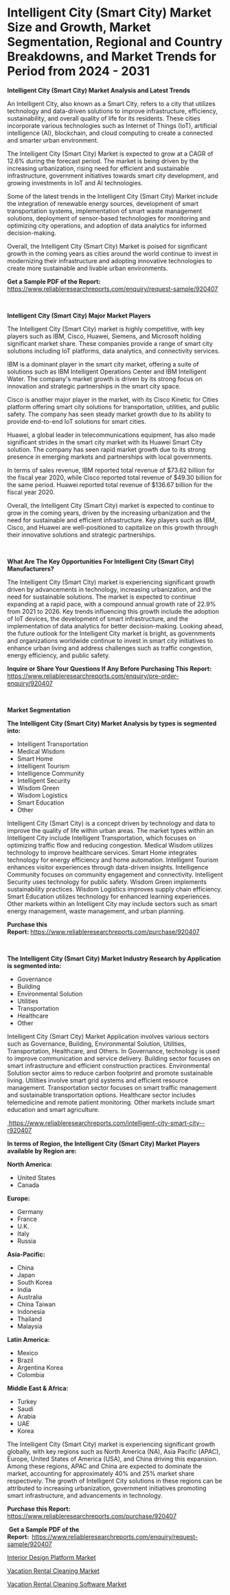 <p><h1>Intelligent City (Smart City) Market Size and Growth, Market Segmentation, Regional and Country Breakdowns, and Market Trends for Period from 2024 -  2031</h1></p><p><strong>Intelligent City (Smart City) Market Analysis and Latest Trends</strong></p>
<p><p>An Intelligent City, also known as a Smart City, refers to a city that utilizes technology and data-driven solutions to improve infrastructure, efficiency, sustainability, and overall quality of life for its residents. These cities incorporate various technologies such as Internet of Things (IoT), artificial intelligence (AI), blockchain, and cloud computing to create a connected and smarter urban environment.</p><p>The Intelligent City (Smart City) Market is expected to grow at a CAGR of 12.6% during the forecast period. The market is being driven by the increasing urbanization, rising need for efficient and sustainable infrastructure, government initiatives towards smart city development, and growing investments in IoT and AI technologies.</p><p>Some of the latest trends in the Intelligent City (Smart City) Market include the integration of renewable energy sources, development of smart transportation systems, implementation of smart waste management solutions, deployment of sensor-based technologies for monitoring and optimizing city operations, and adoption of data analytics for informed decision-making.</p><p>Overall, the Intelligent City (Smart City) Market is poised for significant growth in the coming years as cities around the world continue to invest in modernizing their infrastructure and adopting innovative technologies to create more sustainable and livable urban environments.</p></p>
<p><strong>Get a Sample PDF of the Report:&nbsp;</strong> <a href="https://www.reliableresearchreports.com/enquiry/request-sample/920407">https://www.reliableresearchreports.com/enquiry/request-sample/920407</a></p>
<p>&nbsp;</p>
<p><strong>Intelligent City (Smart City) Major Market Players</strong></p>
<p><p>The Intelligent City (Smart City) market is highly competitive, with key players such as IBM, Cisco, Huawei, Siemens, and Microsoft holding significant market share. These companies provide a range of smart city solutions including IoT platforms, data analytics, and connectivity services. </p><p>IBM is a dominant player in the smart city market, offering a suite of solutions such as IBM Intelligent Operations Center and IBM Intelligent Water. The company's market growth is driven by its strong focus on innovation and strategic partnerships in the smart city space. </p><p>Cisco is another major player in the market, with its Cisco Kinetic for Cities platform offering smart city solutions for transportation, utilities, and public safety. The company has seen steady market growth due to its ability to provide end-to-end IoT solutions for smart cities. </p><p>Huawei, a global leader in telecommunications equipment, has also made significant strides in the smart city market with its Huawei Smart City solution. The company has seen rapid market growth due to its strong presence in emerging markets and partnerships with local governments. </p><p>In terms of sales revenue, IBM reported total revenue of $73.62 billion for the fiscal year 2020, while Cisco reported total revenue of $49.30 billion for the same period. Huawei reported total revenue of $136.67 billion for the fiscal year 2020. </p><p>Overall, the Intelligent City (Smart City) market is expected to continue to grow in the coming years, driven by the increasing urbanization and the need for sustainable and efficient infrastructure. Key players such as IBM, Cisco, and Huawei are well-positioned to capitalize on this growth through their innovative solutions and strategic partnerships.</p></p>
<p>&nbsp;</p>
<p><strong>What Are The Key Opportunities For Intelligent City (Smart City) Manufacturers?</strong></p>
<p><p>The Intelligent City (Smart City) market is experiencing significant growth driven by advancements in technology, increasing urbanization, and the need for sustainable solutions. The market is expected to continue expanding at a rapid pace, with a compound annual growth rate of 22.9% from 2021 to 2026. Key trends influencing this growth include the adoption of IoT devices, the development of smart infrastructure, and the implementation of data analytics for better decision-making. Looking ahead, the future outlook for the Intelligent City market is bright, as governments and organizations worldwide continue to invest in smart city initiatives to enhance urban living and address challenges such as traffic congestion, energy efficiency, and public safety.</p></p>
<p><strong>Inquire or Share Your Questions If Any Before Purchasing This Report:</strong> <a href="https://www.reliableresearchreports.com/enquiry/pre-order-enquiry/920407">https://www.reliableresearchreports.com/enquiry/pre-order-enquiry/920407</a></p>
<p>&nbsp;</p>
<p><strong>Market Segmentation</strong></p>
<p><strong>The Intelligent City (Smart City) Market Analysis by types is segmented into:</strong></p>
<p><ul><li>Intelligent Transportation</li><li>Medical Wisdom</li><li>Smart Home</li><li>Intelligent Tourism</li><li>Intelligence Community</li><li>Intelligent Security</li><li>Wisdom Green</li><li>Wisdom Logistics</li><li>Smart Education</li><li>Other</li></ul></p>
<p><p>Intelligent City (Smart City) is a concept driven by technology and data to improve the quality of life within urban areas. The market types within an Intelligent City include Intelligent Transportation, which focuses on optimizing traffic flow and reducing congestion. Medical Wisdom utilizes technology to improve healthcare services. Smart Home integrates technology for energy efficiency and home automation. Intelligent Tourism enhances visitor experiences through data-driven insights. Intelligence Community focuses on community engagement and connectivity. Intelligent Security uses technology for public safety. Wisdom Green implements sustainability practices. Wisdom Logistics improves supply chain efficiency. Smart Education utilizes technology for enhanced learning experiences. Other markets within an Intelligent City may include sectors such as smart energy management, waste management, and urban planning.</p></p>
<p><strong>Purchase this Report:&nbsp;</strong><a href="https://www.reliableresearchreports.com/purchase/920407">https://www.reliableresearchreports.com/purchase/920407</a></p>
<p>&nbsp;</p>
<p><strong>The Intelligent City (Smart City) Market Industry Research by Application is segmented into:</strong></p>
<p><ul><li>Governance</li><li>Building</li><li>Environmental Solution</li><li>Utilities</li><li>Transportation</li><li>Healthcare</li><li>Other</li></ul></p>
<p><p>Intelligent City (Smart City) Market Application involves various sectors such as Governance, Building, Environmental Solution, Utilities, Transportation, Healthcare, and Others. In Governance, technology is used to improve communication and service delivery. Building sector focuses on smart infrastructure and efficient construction practices. Environmental Solution sector aims to reduce carbon footprint and promote sustainable living. Utilities involve smart grid systems and efficient resource management. Transportation sector focuses on smart traffic management and sustainable transportation options. Healthcare sector includes telemedicine and remote patient monitoring. Other markets include smart education and smart agriculture.</p></p>
<p><a href="https://www.reliableresearchreports.com/intelligent-city-smart-city--r920407">&nbsp;https://www.reliableresearchreports.com/intelligent-city-smart-city--r920407</a></p>
<p><strong>In terms of Region, the Intelligent City (Smart City) Market Players available by Region are:</strong></p>
<p>
    <p> <strong> North America: </strong>
        <ul>
            <li>United States</li>
            <li>Canada</li>
        </ul>
        </p> 
    <p> <strong> Europe: </strong>
        <ul>
            <li>Germany</li>
            <li>France</li>
            <li>U.K.</li>
            <li>Italy</li>
            <li>Russia</li>
        </ul>
        </p> 
    <p> <strong> Asia-Pacific: </strong>
        <ul>
            <li>China</li>
            <li>Japan</li>
            <li>South Korea</li>
            <li>India</li>
            <li>Australia</li>
            <li>China Taiwan</li>
            <li>Indonesia</li>
            <li>Thailand</li>
            <li>Malaysia</li>
        </ul>
        </p> 
    <p> <strong> Latin America: </strong>
        <ul>
            <li>Mexico</li>
            <li>Brazil</li>
            <li>Argentina Korea</li>
            <li>Colombia</li>
        </ul>
        </p> 
    <p> <strong> Middle East & Africa: </strong>
        <ul>
            <li>Turkey</li>
            <li>Saudi</li>
            <li>Arabia</li>
            <li>UAE</li>
            <li>Korea</li>
        </ul>
    </p>
    </p>
<p><p>The Intelligent City (Smart City) market is experiencing significant growth globally, with key regions such as North America (NA), Asia Pacific (APAC), Europe, United States of America (USA), and China driving this expansion. Among these regions, APAC and China are expected to dominate the market, accounting for approximately 40% and 25% market share respectively. The growth of Intelligent City solutions in these regions can be attributed to increasing urbanization, government initiatives promoting smart infrastructure, and advancements in technology.</p></p>
<p><strong>Purchase this Report: </strong><a href="https://www.reliableresearchreports.com/purchase/920407">https://www.reliableresearchreports.com/purchase/920407</a></p>
<p>&nbsp;<strong>Get a Sample PDF of the Report:&nbsp;&nbsp;</strong><a href="https://www.reliableresearchreports.com/enquiry/request-sample/920407">https://www.reliableresearchreports.com/enquiry/request-sample/920407</a></p>
<p><strong></strong></p>
<p><p><a href="https://github.com/violawzepeda0462024/Market-Research-Report-List-1/blob/main/interior-design-platform-market.md">Interior Design Platform Market</a></p><p><a href="https://github.com/VincentButlerjXXf/Market-Research-Report-List-1/blob/main/vacation-rental-cleaning-market.md">Vacation Rental Cleaning Market</a></p><p><a href="https://github.com/BurtonGALEN/Market-Research-Report-List-1/blob/main/vacation-rental-cleaning-software-market.md">Vacation Rental Cleaning Software Market</a></p></p>